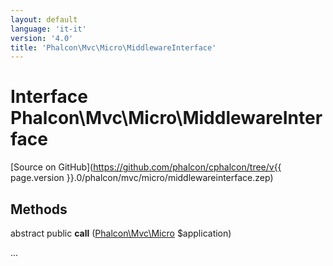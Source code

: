 ```yaml
---
layout: default
language: 'it-it'
version: '4.0'
title: 'Phalcon\Mvc\Micro\MiddlewareInterface'
---
```


# Interface **Phalcon\Mvc\Micro\MiddlewareInterface**

[Source on GitHub](https://github.com/phalcon/cphalcon/tree/v{{ page.version }}.0/phalcon/mvc/micro/middlewareinterface.zep)

## Methods

abstract public **call** ([Phalcon\Mvc\Micro](Phalcon_Mvc_Micro) $application)

...